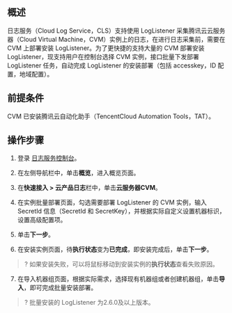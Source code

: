 ## 概述

日志服务（Cloud Log Service，CLS）支持使用 LogListener 采集腾讯云云服务器（Cloud Virtual Machine，CVM）实例上的日志，在进行日志采集前，需要在 CVM 上部署安装 LogListener。为了更快捷的支持大量的 CVM 部署安装 LogListener，现支持用户在控制台选择 CVM 实例，接口批量下发部署 LogListener 任务，自动完成 LogListener 的安装部署（包括 accesskey，ID 配置，地域配置）。

## 前提条件

CVM 已安装腾讯云自动化助手（TencentCloud Automation Tools，TAT）。

## 操作步骤
1. 登录 [日志服务控制台](https://console.cloud.tencent.com/cls)。
2. 在左侧导航栏中，单击**概览**，进入概览页面。
3. 在**快速接入 > 云产品日志**栏中，单击**云服务器CVM**。

4. 在实例批量部署页面，勾选需要部署 LogListener 的 CVM 实例，输入 SecretId 信息（SecretId 和 SecretKey），并根据实际自定义设置机器标识，设置高级配置项。

5. 单击**下一步**。
6. 在安装实例页面，待**执行状态**变为**已完成**，即安装完成后，单击**下一步**。
>? 如果安装失败，可以将鼠标移动到安装实例的**执行状态**查看失败原因。
> 

7. 在导入机器组页面，根据实际需求，选择现有机器组或者创建机器组，单击**导入**，即可完成批量安装部署。

>? 批量安装的 LogListener 为2.6.0及以上版本。
>



